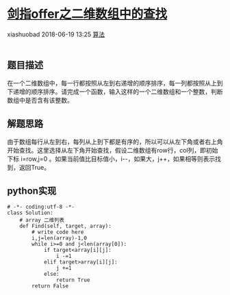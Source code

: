 <div class="blog-article">
    <h1><a href="p.html?p=算法/剑指offer之二维数组中的查找" class="title">剑指offer之二维数组中的查找</a></h1>
    <span class="author">xiashuobad</span>
    <span class="time">2018-06-19 13:25</span>
    <span><a href="tags.html?t=算法" class="tag">算法</a></span>
    </div>
<br/>

## 题目描述 ##
在一个二维数组中，每一行都按照从左到右递增的顺序排序，每一列都按照从上到下递增的顺序排序。请完成一个函数，输入这样的一个二维数组和一个整数，判断数组中是否含有该整数。

## 解题思路 ##
由于数组每行从左到右，每列从上到下都是有序的，所以可以从左下角或者右上角开始查找。这里选择从左下角开始查找，假设二维数组有row行，col列，即初始下标 i=row,j=0 。如果当前值比目标值小，i--，如果大，j++，如果相等则表示找到，返回True。

## python实现 ##
	# -*- coding:utf-8 -*-
	class Solution:
	    # array 二维列表
	    def Find(self, target, array):
	        # write code here
	        i,j=len(array)-1,0
	        while i>=0 and j<len(array[0]):
	            if target<array[i][j]:
	                i -=1
	            elif target>array[i][j]:
	                j +=1
	            else:
	                return True
	        return False